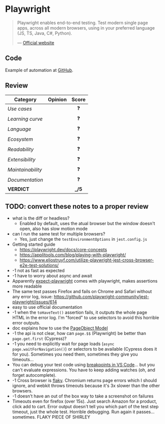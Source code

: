 # Playwright

> Playwright enables end-to-end testing. Test modern single page apps, across all modern browsers, using in your preferred language (JS, TS, Java, C#, Python).
>
> — [Official website](https://playwright.dev/)

## Code

Example of automation at [GitHub](https://github.com/dialex/start-testing/tree/main/code/framework/karate).

## Review

| Category          | Opinion |  Score   |
| ----------------- | ------- | :------: |
| _Use cases_       |         |    ❓    |
| _Learning curve_  |         |    ❓    |
| _Language_        |         |    ❓    |
| _Ecosystem_       |         |    ❓    |
| _Readability_     |         |    ❓    |
| _Extensibility_   |         |    ❓    |
| _Maintainability_ |         |    ❓    |
| _Documentation_   |         |    ❓    |
| **VERDICT**       |         | **\_/5** |

## TODO: convert these notes to a proper review

- what is the diff or headless?
  - Enabled by default, uses the atual browser but the window doesn't open, also has slow motion mode
- can I run the same test for multiple browsers?
  - Yes, just change the `testEnvironmentOptions` in `jest.config.js`
- Getting started guide
  - https://playwright.dev/docs/core-concepts
  - https://applitools.com/blog/playing-with-playwright/
  - https://www.eliostruyf.com/utilize-playwright-jest-cross-browser-e2e-test-solutions/
- -1 not as fast as expected
- -1 have to worry about async and await
- Apparently [expect-playwright](https://github.com/playwright-community/expect-playwright#api-documentation) comes with playwright, makes assertions more readable
- The same test passes Firefox and fails on Chrome and Safari without any error log, issue: https://github.com/playwright-community/jest-playwright/issues/614
- easy to use official documentation
- -1 when the `toHaveText()` assertion fails, it outputs the whole page HTML in the error log. I'm "forced" to use selectors to avoid this horrible error outputs.
- doc explains how to use the [PageObject Model](https://playwright.dev/docs/pom)
- -1 the api is not clear, how can `page.$$` (Playwright) be better than `page.get.first` (Cypress)?
- -1 you need to explicitly wait for page loads (`async page.waitForNavigation()`) or selectors to be available (Cypress does it for you). Sometimes you need them, sometimes they give you timeouts...
- You can debug your test code using [breakpoints in VS Code](https://code.visualstudio.com/docs/nodejs/nodejs-debugging#_javascript-debug-terminal)... but you can't evaluate expressions. You have to keep adding watches (oh, and forget autocomplete).
- -1 Cross browser is [flaky](https://github.com/playwright-community/jest-playwright/issues/614). Chromium returns page errors which I should ignore, and webkit throws timeouts because it's 3x slower than the other browsers.
- -1 doesn't have an out of the box way to take a screenshot on failures
- Timeouts even for firefox (over 15s). Just search Amazon for a product, click add to cart. Error output doesn't tell you which part of the test step timeout, just the whole test. Horrible debugging. Run again it passes... sometimes. FLAKY PIECE OF SHIRLEY
